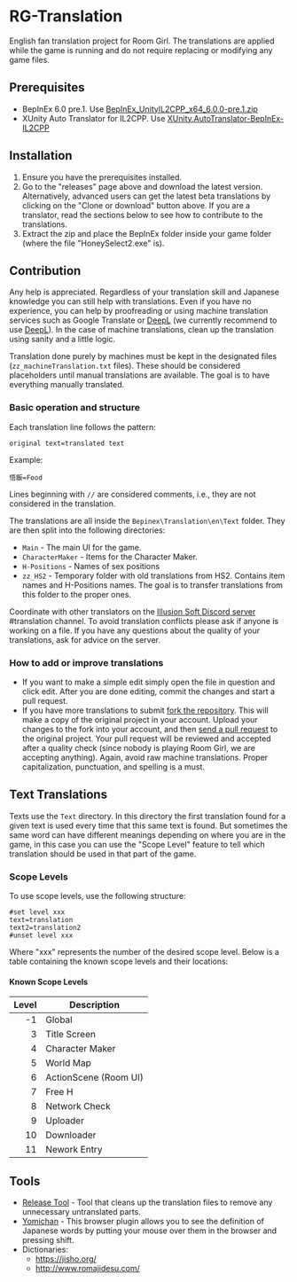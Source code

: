 # RG-Translation

English fan translation project for Room Girl. The translations are applied while the game is running and do not require replacing or modifying any game files.

## Prerequisites
- BepInEx 6.0 pre.1. Use [BepInEx_UnityIL2CPP_x64_6.0.0-pre.1.zip](https://github.com/BepInEx/BepInEx/releases/tag/v6.0.0-pre.1)
- XUnity Auto Translator for IL2CPP. Use [XUnity.AutoTranslator-BepInEx-IL2CPP
](https://github.com/bbepis/XUnity.AutoTranslator/releases)

## Installation

1. Ensure you have the prerequisites installed.
2. Go to the "releases" page above and download the latest version. Alternatively, advanced users can get the latest beta translations by clicking on the "Clone or download" button above. If you are a translator, read the sections below to see how to contribute to the translations.
3. Extract the zip and place the BepInEx folder inside your game folder (where the file "HoneySelect2.exe" is).

## Contribution

Any help is appreciated. Regardless of your translation skill and Japanese knowledge you can still help with translations. Even if you have no experience, you can help by proofreading or using machine translation services such as Google Translate or [DeepL](https://www.deepl.com/translator) (we currently recommend to use [DeepL](https://www.deepl.com/translator)). In the case of machine translations, clean up the translation using sanity and a little logic.

Translation done purely by machines must be kept in the designated files (`zz_machineTranslation.txt` files). These should be considered placeholders until manual translations are available. The goal is to have everything manually translated.

### Basic operation and structure

Each translation line follows the pattern: 
```
original text=translated text
```
Example: 
```
悟飯=Food
``` 
Lines beginning with `//` are considered comments, i.e., they are not considered in the translation.

The translations are all inside the `Bepinex\Translation\en\Text` folder. They are then split into the following directories:
- `Main` - The main UI for the game.
- `CharacterMaker` - Items for the Character Maker.
- `H-Positions` - Names of sex positions
- `zz_HS2` - Temporary folder with old translations from HS2. Contains item names and H-Positions names. The goal is to transfer translations from this folder to the proper ones.

Coordinate with other translators on the [Illusion Soft Discord server](https://discord.gg/illusionsoft) #translation channel. To avoid translation conflicts please ask if anyone is working on a file. If you have any questions about the quality of your translations, ask for advice on the server.

### How to add or improve translations

- If you want to make a simple edit simply open the file in question and click edit. After you are done editing, commit the changes and start a pull request.
- If you have more translations to submit [fork the repository](https://help.github.com/articles/fork-a-repo/). This will make a copy of the original project in your account. Upload your changes to the fork into your account, and then [send a pull request](https://help.github.com/articles/about-pull-requests/) to the original project. Your pull request will be reviewed and accepted after a quality check (since nobody is playing Room Girl, we are accepting anything). Again, avoid raw machine translations. Proper capitalization, punctuation, and spelling is a must.

## Text Translations

Texts use the `Text` directory. In this directory the first translation found for a given text is used every time that this same text is found. But sometimes the same word can have different meanings depending on where you are in the game, in this case you can use the "Scope Level" feature to tell which translation should be used in that part of the game.

### Scope Levels

To use scope levels, use the following structure:
```
#set level xxx
text=translation
text2=translation2
#unset level xxx
```
Where "xxx" represents the number of the desired scope level. Below is a table containing the known scope levels and their locations:

#### Known Scope Levels

| Level | Description           |
|------:|-----------------------|
| -1    | Global                |
|  3    | Title Screen          |
|  4    | Character Maker       |
|  5    | World Map             |
|  6    | ActionScene (Room UI) |
|  7    | Free H                |
|  8    | Network Check         |
|  9    | Uploader              |
|  10   | Downloader            |
|  11   | Nework Entry          |

## Tools

- [Release Tool](https://github.com/SpockBauru/TranslationToolsHS2#releasetoolhs2) - Tool that cleans up the translation files to remove any unnecessary untranslated parts.
- [Yomichan](https://foosoft.net/projects/yomichan/) - This browser plugin allows you to see the definition of Japanese words by putting your mouse over them in the browser and pressing shift.
- Dictionaries:
  - https://jisho.org/
  - http://www.romajidesu.com/
  
